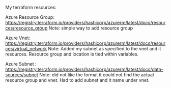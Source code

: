 My terraform resources:

Azure Resource Group: https://registry.terraform.io/providers/hashicorp/azurerm/latest/docs/resources/resource_group
Note: simple way to add resource group

Azure Vnet: https://registry.terraform.io/providers/hashicorp/azurerm/latest/docs/resources/virtual_network
Note: Added my subnet as specified to the vnet and it resources. Resource group and location is tied within variables.

Azure Subnet : https://registry.terraform.io/providers/hashicorp/azurerm/latest/docs/data-sources/subnet
Note: did not like the format it could not find the actual resource group and vnet. Had to add subnet and it name under vnet.
